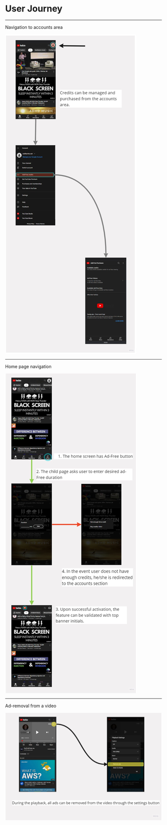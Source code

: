 # User Journey

---
Navigation to accounts area

![Navigation to accounts area](https://github.com/katsumoto2584/Tracxn/blob/main/accounts%20navigation.jpg)

---

Home page navigation

![Home page navigation](https://github.com/katsumoto2584/Tracxn/blob/main/My%20First%20Board.jpg)

---

Ad-removal from a video

![Ad-removal from a video](https://github.com/katsumoto2584/Tracxn/blob/main/remove%20ads%20fdrom%20video.jpg)
